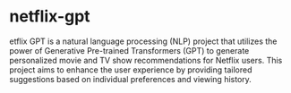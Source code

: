 # netflix-gpt
etflix GPT is a natural language processing (NLP) project that utilizes the power of Generative Pre-trained Transformers (GPT) to generate personalized movie and TV show recommendations for Netflix users. This project aims to enhance the user experience by providing tailored suggestions based on individual preferences and viewing history.
